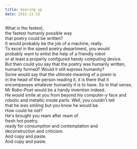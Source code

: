```yaml
---
title: Gearing up
date: 2015-11-23
---
```

What is the fastest,  
the fastest humanly possible way  
that poetry could be written?  
It would probably be the job of a machine, really.  
To excel in the speed poetry department, you would  
probably want to enlist the help of a friendly robot  
or at least a properly configured handy computing device.  
But then could you say that the poetry was humanly written,  
humanly formed? Would it still express humanity?  
Some would say that the ultimate meaning of a poem is  
in the head of the person reading it, it is there that it  
encompasses whatever humanity it is to have. So in that sense,  
Mr Robo-Poet would be a handy invention indeed.  
He would smile at you from beyond his computer-y face and  
robotic and metallic inside parts. Well, you couldn't tell  
that he was smiling but you know he would be.  
How could he not?  
He's brought you ream after ream of  
fresh hot poetry,  
ready for consumption and contemplation and  
deconstruction and criticism.  
And copy and paste.  
And copy and paste.